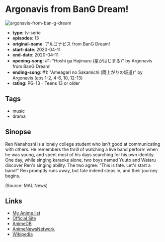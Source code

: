 # Argonavis from BanG Dream!

![argonavis-from-ban-g-dream](https://cdn.myanimelist.net/images/anime/1484/109428.jpg)

-   **type**: tv-serie
-   **episodes**: 13
-   **original-name**: アルゴナビス from BanG Dream!
-   **start-date**: 2020-04-11
-   **end-date**: 2020-04-11
-   **opening-song**: #1: "Hoshi ga Hajimaru (星がはじまる)" by Argonavis from BanG Dream!
-   **ending-song**: #1: "Ameagari no Sakamichi (雨上がりの坂道)" by Argonavis (eps 1-2, 4-6, 10, 12-13)
-   **rating**: PG-13 - Teens 13 or older

## Tags

-   music
-   drama

## Sinopse

Ren Nanahoshi is a lonely college student who isn't good at communicating with others. He remembers the thrill of watching a live band perform when he was young, and spent most of his days searching for his own identity. One day, while singing karaoke alone, two boys named Yuuto and Wataru discover Ren's singing ability. The two agree: "This is fate. Let's start a band!" Ren promptly runs away, but fate indeed steps in, and their journey begins.

(Source: MAL News)

## Links

-   [My Anime list](https://myanimelist.net/anime/40677/Argonavis_from_BanG_Dream)
-   [Official Site](https://anime.argo-bdp.com/)
-   [AnimeDB](http://anidb.info/perl-bin/animedb.pl?show=anime&aid=15256)
-   [AnimeNewsNetwork](http://www.animenewsnetwork.com/encyclopedia/anime.php?id=23027)
-   [Wikipedia](https://en.wikipedia.org/wiki/Argonavis_from_BanG_Dream!)
